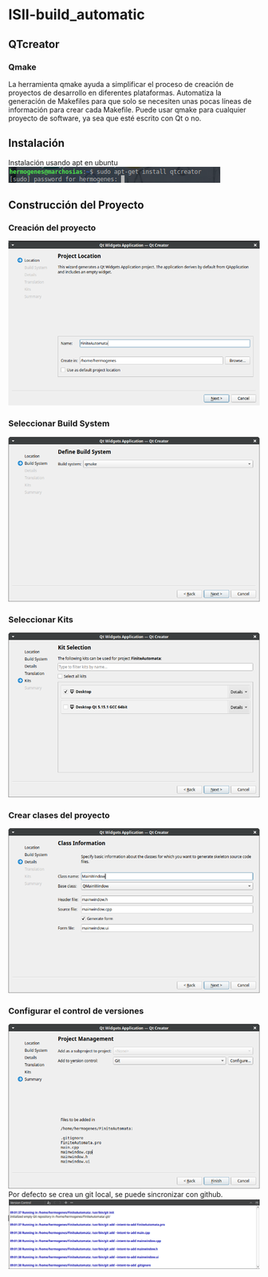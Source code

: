 # ISII-build_automatic



## QTcreator
### Qmake
La herramienta qmake ayuda a simplificar el proceso de creación de proyectos de desarrollo en diferentes plataformas. Automatiza la generación de Makefiles para que solo se necesiten unas pocas líneas de información para crear cada Makefile. Puede usar qmake para cualquier proyecto de software, ya sea que esté escrito con Qt o no.
## Instalación
Instalación usando apt en ubuntu <br />
![Alt text](/img/install_qt.png)
## Construcción del Proyecto
### Creación del proyecto
![Alt text](/img/creacion_qt.png)
### Seleccionar Build System
![Alt text](/img/build_seleccion.png)
### Seleccionar Kits
![Alt text](/img/kits.png)
### Crear clases del proyecto
![Alt text](/img/crear_clases.png)
### Configurar el control de versiones
![Alt text](/img/git.png)
<br /> Por defecto se crea un git local, se puede sincronizar con github. <br />
![Alt text](/img/git_version.png)

